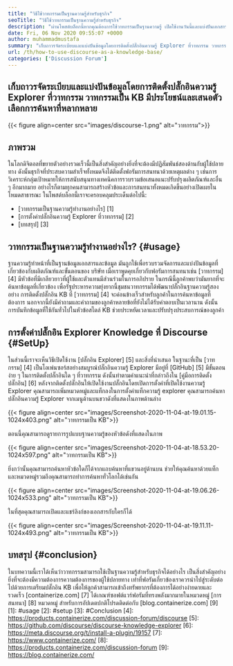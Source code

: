 ```yaml
---
title: "วิธีใช้วาทกรรมเป็นฐานความรู้สำหรับธุรกิจ" 
seoTitle: "วิธีใช้วาทกรรมเป็นฐานความรู้สำหรับธุรกิจ" 
description: "ผ่านโพสต์บล็อกนี้หากคุณต้องการใช้วาทกรรมเป็นฐานความรู้ เปิดใช้งานวันนี้และแบ่งปันเอกสารเวอร์ชันสดของ บริษัท ของคุณ" 
date: Fri, 06 Nov 2020 09:55:07 +0000
author: muhammadmustafa
summary: "เก็บถาวรจัดระเบียบและแบ่งปันข้อมูลโดยการติดตั้งปลั๊กอินความรู้ Explorer ที่วาทกรรม วาทกรรมเป็น KB มีประโยชน์และเสนอตัวเลือกการค้นหาที่หลากหลาย" 
url: /th/how-to-use-discourse-as-a-knowledge-base/
categories: ['Discussion Forum']
---
```


## เก็บถาวรจัดระเบียบและแบ่งปันข้อมูลโดยการติดตั้งปลั๊กอินความรู้ Explorer ที่วาทกรรม วาทกรรมเป็น KB มีประโยชน์และเสนอตัวเลือกการค้นหาที่หลากหลาย

{{< figure align=center src="images/discourse-1.png" alt="วาทกรรม">}}


## ภาพรวม
ในโลกดิจิตอลที่ขยายตัวอย่างรวดเร็วนี้เป็นสิ่งสำคัญอย่างยิ่งที่จะต้องมีปฏิสัมพันธ์สองด้านกับผู้ใช้ปลายทาง ดังนั้นธุรกิจที่ประสบความสำเร็จทั้งหมดจึงได้ติดตั้งฟอรัมการสนทนาด้วยเหตุผลต่าง ๆ เช่นการวิเคราะห์กลุ่มเป้าหมายให้การสนับสนุนทางเทคนิคการรวบรวมข้อเสนอแนะปรับปรุงผลิตภัณฑ์และอื่น ๆ อีกมากมาย อย่างไรก็ตามทุกคนสามารถสร้างหัวข้อและการสนทนาทั้งหมดเกิดขึ้นอย่างเปิดเผยในโหมดสาธารณะ
ในโพสต์บล็อกนี้เราจะครอบคลุมประเด็นต่อไปนี้:
  * [วาทกรรมเป็นฐานความรู้ทำงานอย่างไร] [1]
  * [การตั้งค่าปลั๊กอินความรู้ Explorer ที่วาทกรรม] [2]
  * [บทสรุป] [3]

## วาทกรรมเป็นฐานความรู้ทำงานอย่างไร? {#usage}
ฐานความรู้ทำหน้าที่เป็นฐานข้อมูลเอกสารและข้อมูล มันถูกใช้เพื่อรวบรวมจัดการและแบ่งปันข้อมูลที่เกี่ยวข้องกับผลิตภัณฑ์และขั้นตอนของ บริษัท เมื่อเราพูดคุยเกี่ยวกับฟอรัมการสนทนาเช่น [วาทกรรม] [4] มีหัวข้อที่มีเกลียวยาวที่ผู้ใช้และตัวแทนมีส่วนร่วมในการอภิปราย ในกรณีนี้ลูกค้าพบว่ามันยากที่จะค้นหาข้อมูลที่เกี่ยวข้อง เพื่อรัฐประหารความยุ่งยากนี้ชุมชนวาทกรรมได้พัฒนาปลั๊กอินฐานความรู้สองอย่าง
การติดตั้งปลั๊กอิน KB ที่ [วาทกรรม] [4] จะค่อนข้างเร็วสำหรับลูกค้าในการค้นหาข้อมูลที่ต้องการ นอกจากนี้ยังมีคำถามและคำถามของลูกค้าหลายข้อที่ยังไม่ได้รับคำตอบเป็นเวลานาน ดังนั้นการบันทึกข้อมูลที่ใช้กันทั่วไปในหัวข้อสไตล์ KB ช่วยประหยัดเวลาและปรับปรุงประสบการณ์ของลูกค้า

## การตั้งค่าปลั๊กอิน Explorer Knowledge ที่ Discourse {#SetUp}
ในส่วนนี้เราจะเห็นวิธีเปิดใช้งาน [ปลั๊กอิน Explorer] [5] และสิ่งที่นำเสนอ
ในฐานะที่เป็น [วาทกรรม] [4] เป็นโอเพ่นซอร์สอย่างสมบูรณ์ปลั๊กอินความรู้ Explorer มีอยู่ที่ [GitHub] [5]
มีขั้นตอนง่าย ๆ ในการติดตั้งปลั๊กอินใด ๆ ที่วาทกรรม ดังนั้นทำตามคำแนะนำที่กล่าวถึงใน [คู่มือการติดตั้งปลั๊กอิน] [6]
หลังจากติดตั้งปลั๊กอินให้เปิดใช้งานปลั๊กอินโดยเปิดการตั้งค่าที่เปิดใช้งานความรู้ Explorer คุณสามารถเพิ่มหมวดหมู่และแท็กลงในการตั้งค่าแท็กความรู้ explorer
คุณสามารถค้นหาปลั๊กอินความรู้ Explorer จากเมนูด้านบนขวาดังที่แสดงในภาพด้านล่าง

{{< figure align=center src="images/Screenshot-2020-11-04-at-19.01.15-1024x403.png" alt="วาทกรรมเป็น KB">}}

ตอนนี้คุณสามารถดูรายการรูปแบบฐานความรู้ของหัวข้อดังที่แสดงในภาพ

{{< figure align=center src="images/Screenshot-2020-11-04-at-18.53.20-1024x597.png" alt="วาทกรรมเป็น KB">}}

ยิ่งกว่านั้นคุณสามารถค้นหาหัวข้อใดก็ได้จากแถบค้นหาที่แขวนอยู่ด้านบน ช่วยให้คุณค้นหาด้วยแท็กและหมวดหมู่รวมถึงคุณสามารถทำการค้นหาทั่วโลกได้เช่นกัน

{{< figure align=center src="images/Screenshot-2020-11-04-at-19.06.26-1024x533.png" alt="วาทกรรมเป็น KB">}}

ในที่สุดคุณสามารถเปิดและแชร์ลิงก์ของเอกสารกับใครก็ได้

{{< figure align=center src="images/Screenshot-2020-11-04-at-19.11.11-1024x493.png" alt="วาทกรรมเป็น KB">}}


## บทสรุป {#conclusion}
ในบทความนี้เราได้เห็นว่าวาทกรรมสามารถใช้เป็นฐานความรู้สำหรับธุรกิจได้อย่างไร เป็นสิ่งสำคัญอย่างยิ่งที่จะต้องมีความต้องการความต้องการของผู้ใช้ปลายทาง เท่าที่ฟอรัมเกี่ยวข้องเราควรนำไปสู่ระดับต่อไปด้วยการเตรียมปลั๊กอิน KB เพื่อให้ลูกค้าสามารถเข้าถึงทรัพยากรที่ต้องการได้อย่างง่ายดายและรวดเร็ว
[containerize.com] [7] ได้เกณฑ์ซอฟต์แวร์ฟอรัมที่ทรงพลังมากมายในหมวดหมู่ [การสนทนา] [8] หมวดหมู่ สำหรับการอัปเดตปกติโปรดติดต่อกับ [blog.containerize.com] [9]
[1]: #usage
[2]: #setup
[3]: #Conclusion
[4]: https://products.containerize.com/discussion-forum/discourse
[5]: https://github.com/discourse/discourse-knowledge-explorer
[6]: https://meta.discourse.org/t/install-a-plugin/19157
[7]: https://www.containerize.com/
[8]: https://products.containerize.com/discussion-forum
[9]: https://blog.containerize.com/

